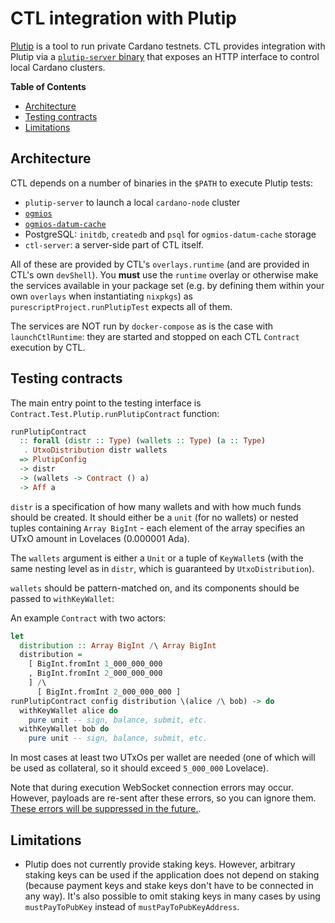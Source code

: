 # CTL integration with Plutip

[Plutip](https://github.com/mlabs-haskell/plutip) is a tool to run private Cardano testnets. CTL provides integration with Plutip via a [`plutip-server` binary](https://github.com/mlabs-haskell/plutip/pull/79) that exposes an HTTP interface to control local Cardano clusters.

**Table of Contents**

- [Architecture](#architecture)
- [Testing contracts](#testing-contracts)
- [Limitations](#limitations)

## Architecture

CTL depends on a number of binaries in the `$PATH` to execute Plutip tests:

- `plutip-server` to launch a local `cardano-node` cluster
- [`ogmios`](https://ogmios.dev/)
- [`ogmios-datum-cache`](https://github.com/mlabs-haskell/ogmios-datum-cache)
- PostgreSQL: `initdb`, `createdb` and `psql` for `ogmios-datum-cache` storage
- `ctl-server`: a server-side part of CTL itself.

All of these are provided by CTL's `overlays.runtime` (and are provided in CTL's own `devShell`). You **must** use the `runtime` overlay or otherwise make the services available in your package set (e.g. by defining them within your own `overlays` when instantiating `nixpkgs`) as `purescriptProject.runPlutipTest` expects all of them.

The services are NOT run by `docker-compose` as is the case with `launchCtlRuntime`: they are started and stopped on each CTL `Contract` execution by CTL.

## Testing contracts

The main entry point to the testing interface is `Contract.Test.Plutip.runPlutipContract` function:

```purescript
runPlutipContract
  :: forall (distr :: Type) (wallets :: Type) (a :: Type)
   . UtxoDistribution distr wallets
  => PlutipConfig
  -> distr
  -> (wallets -> Contract () a)
  -> Aff a
```

`distr` is a specification of how many wallets and with how much funds should be created. It should either be a `unit` (for no wallets) or nested tuples containing `Array BigInt` - each element of the array specifies an UTxO amount in Lovelaces (0.000001 Ada).

The `wallets` argument is either a `Unit` or a tuple of `KeyWallet`s (with the same nesting level as in `distr`, which is guaranteed by `UtxoDistribution`).

`wallets` should be pattern-matched on, and its components should be passed to `withKeyWallet`:

An example `Contract` with two actors:

```purescript
let
  distribution :: Array BigInt /\ Array BigInt
  distribution =
    [ BigInt.fromInt 1_000_000_000
    , BigInt.fromInt 2_000_000_000
    ] /\
      [ BigInt.fromInt 2_000_000_000 ]
runPlutipContract config distribution \(alice /\ bob) -> do
  withKeyWallet alice do
    pure unit -- sign, balance, submit, etc.
  withKeyWallet bob do
    pure unit -- sign, balance, submit, etc.
```

In most cases at least two UTxOs per wallet are needed (one of which will be used as collateral, so it should exceed `5_000_000` Lovelace).

Note that during execution WebSocket connection errors may occur. However, payloads are re-sent after these errors, so you can ignore them. [These errors will be suppressed in the future.](https://github.com/Plutonomicon/cardano-transaction-lib/issues/670).

## Limitations

- Plutip does not currently provide staking keys. However, arbitrary staking keys can be used if the application does not depend on staking (because payment keys and stake keys don't have to be connected in any way). It's also possible to omit staking keys in many cases by using `mustPayToPubKey` instead of `mustPayToPubKeyAddress`.
